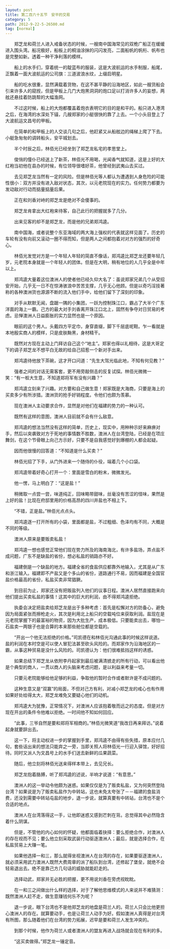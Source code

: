 ```yaml
---
layout: post
title: 第二百六十五节　安平的交易
category: 5
path: 2012-9-22-5-26500.md
tag: [normal]
---
```


　　郑芝龙和荷兰人进入戒备状态的时候，一艘南中国海常见的双桅广船正在缓缓进入围头湾。船况极好，船板上的桐油涂抹的闪闪发亮，二面船帆的帆桁、帆布也是完整如新。透着一种干净利落的模样。

　　船上的水手们，穿着统一的靛蓝布的服装，这是大波航运的水手制服，船尾，正飘着一面大波航运的公司旗：三道波浪水纹，上缀启明星。

　　船的吃水很重，显然满载着货物，在这不甚平静的沿海地区，如此一艘货船会引来许多人的窥觊，但是甲板上几门大炮黑洞洞的炮口足以打消许多人的妄想，两舷还悬挂着防跳帮的大幅渔网。

　　不过这时候，船上的大炮都覆盖着炮衣表明它的目的是和平的。船只进入港湾之后，在海湾的水深处下锚，几艘郑家的小艇很快的靠了上去。一个小头目登上了大波航运文昌号的甲板。

　　在简单的和甲板上的人交谈几句之后，他赶紧又从船舷边的绳梯上爬了下去。小艇急匆匆的调转船头，安平城划去。

　　半个时辰之后，林佰光已经坐到了郑芝龙私宅的孝思堂上。

　　俊俏的僮仆已经送上了新茶，林佰光不用喝，光闻香气就知道，这是上好的大红袍当初他在县办的时候，有位领导很嗜好茶，他曾经到武夷山去买过。

　　去见郑芝龙当然有一定的风险。但是林佰光等人都认为遭遇到人身危险的可能性很小：双方并没有进入敌对状态，其次，以元老院现在的实力。任何势力都要为发动敌对行动而掂量掂量后果。

　　正在和刘香对峙的郑芝龙是绝对不会傻事的。

　　郑芝龙肯拿出大红袍来待客，自己此行的把握就多了几分。

　　出来见客的却不是郑芝龙，而是他的兄弟郑鸿逵。

　　南中国海，或者说整个东亚海域的两大海上强权的代表就这样见面了。历史的车轮有没有向前又滚动一圈不得而知，但是两人之间都抱着对对方的强烈的好奇心。

　　林佰光发觉对方是一个年轻人年轻的简直不像话，郑鸿逵比郑芝龙还要年轻几岁，元老院本身就是一个年轻人的团体。但是在大明，稍有地位的人几乎全是中年以上。

　　郑鸿逵大量着这位澳洲人的使者他已经久仰大名了：虽说郑家兄弟几个从受招安开始，几乎无一日不在惊涛骇浪中苦苦支撑，几乎无心他顾。但是以奇巧淫技著称的各种澳洲货也源源不断的流入他们手中，给他们留下了深刻的印象。

　　对手从默默无闻，盘踞一隅的小集团，一跃为控制珠江口，霸占了大半个广东洋面的海上一霸。己方的最大对手刘香离开珠江口北上，固然有争夺对日贸易的考虑。忌惮澳洲人日益膨胀的实力显然也是一个原因。

　　眼前的这个男人。头戴四方平定巾，身穿直缀，脚下千层底呢鞋。乍一看就是本地殷实商人的模样，只是皮肤黝黑，身材精干。

　　既然对方现在主动上门拜访自己这个“地主”。郑家也得以礼相待，这是大哥定下的调子郑芝龙不想平白无故的给自己招惹一个新对手出来。

　　郑鸿逵待他放下茶碗，这才开口问道：“先生大驾光临此地，不知有何见教？”

　　强者之间的对话无需客套，更不用旁敲侧击的反复试探。林佰光微微一笑：“有一桩大生意，不知道郑将军有没有兴趣？”

　　郑鸿逵立刻来了兴趣。对方要和自己做生意！郑家既是大海商，只要是海上的买卖多少有所涉猎。澳洲货的抢手好销程度。令他们也颇为羡慕。

　　现在澳洲人主动要求合作，显然是对他们在福建的势力的一种认可。

　　既然有这样的意图，澳洲人目前就不会有什么敌意。

　　郑鸿逵的想法当然没有这样的简单，历史上，现实中，用种种示好来麻痹对手，然后以突袭致对方于死地的事情数不胜数，澳洲人在台湾登陆，已经是在项庄舞剑，在这个节骨眼上向己方示好，只要不是自我感觉好到爆棚的人都会起疑。

　　因而他很慢的回答道：“不知道是什么买卖？”

　　林佰光招了下手，从门外进来一个随侍的仆役，端着几个小口袋。

　　郑鸿逵带着好奇心打开一个：里面是雪白的粉末，微微发光。

　　他一愣，马上明白了：“这是盐！”

　　稍微取一点尝一尝，味道纯正，回味略带甜味，丝毫没有苦涩的怪味，果然是上好的盐！比现在府邸里用的价格高昂的四川井盐也不相上下。

　　“不错，正是盐。”林佰光点点头。

　　郑鸿逵逐一打开所有的小袋，里面都是盐，不过粗细、色泽均有不同，大概是不同的等级。

　　澳洲人原来是要贩卖私盐！

　　郑鸿逵一想也感觉正常他们现在势力所及的海南海北，有许多盐场，弄点盐不成问题，广东不是缺盐的省份，想必私盐的销路亦不好。

　　福建倒是一个缺盐的地方。福建全省的食盐供应都靠外地输入，尤其是从广东和浙江输入。福建即不产盐又是个多山的省份，道路通行不易，因而福建是全国官盐价格最高的省份，私盐买卖非常猖獗。

　　到目前为止，郑家还没有把贩盐列入他们的议事日程。澳洲人居然直接跑来向他们提出买卖私盐的事情！这其中的巨大的利润，由不得郑鸿逵拒绝。

　　执委会决定把盐卖给郑芝龙是出于多种考虑：首先是松懈对方的防备心，避免因为局面紧张而擦枪走火，其次是利用北上船只的空载吨位来获取利润。盐现在是元老院掌握下的最富裕的物资，因为大批生产，成本极低。只要能卖出去，哪怕一石盐卖一两银子也是合算的本来那些舱位都是空载的。

　　“开出一个他无法拒绝的价格。”司凯德在和林佰光沟通此事的时候这样说道。盐的利润在本时空是可以使人冒犯法甚至砍头风险的。而郑家作为沿海地区的一霸，从事这种贸易是没什么风险的。司凯德认为：他们很难抵挡这样的诱惑。

　　如果总结下郑芝龙从依附李丹起家到最后被满清掳走的所有行动，可以看出他是个典型的商人，一贯以商人的头脑来考虑问题，是以利益来考量一切。

　　只要元老院能够给他足够的利益，争取他的暂时合作或者默许是不成问题的。

　　这种生意又是“双赢”的局面，不但对己方有利，对减小郑芝龙的戒心也有作用如果好处给得太大，郑芝龙难免又要疑心他们的动机。

　　郑鸿逵大为犹豫，正常情况下，对澳洲人应该抱着敬而远之的态度。但是对方现在开出的条件令他难以拒绝。一时间他不知如何回应。

　　“此事，三爷自然是要和郑将军相商的。”林佰光微笑道“我改日再来拜访。”说着起身就要辞出去。

　　这一下，将主动权进一步的掌握到手里，郑鸿逵不由得有些失措，原本应付几句，套些话出来的想法只能弃之一旁，当即关照人将林佰光一行迎入驿馆，好好招待。同时又派人为文昌号上的水手们送去新鲜的瓜果蔬菜。

　　随后，他立刻将林佰光送来得样本带上，去见兄长。

　　郑芝龙抱着胳膊，听了郑鸿逵的述说，半响才说道：“有意思。”

　　澳洲人的这一举动令他颇为迷惑。如果仅仅是为了贩卖私盐，又为何突然登陆台湾？如果说是为了贩卖私盐作为中转站，这也未免太夸张了－－福建的食盐消费，还没到需要中转站屯盐的地步，退一步说，就算真要有中转站，台湾也不是个合适的地点。

　　澳洲人在台湾落得这一手，让他即迷惑又感到芒刺在背。总觉得其中必然隐含着什么阴谋。

　　但是，不管他的内心如何的怀疑，他都面临着抉择：要么拒绝合作，对澳洲人的存在视而不见；要么他立刻采取武装行动驱逐澳洲人；最后，就是选择合作，在私盐贸易上大赚一笔。

　　如果他选择一和三，那么就得坐视澳洲人在台湾的存在，如果要驱逐澳洲人，就必须采用武力澳洲人既然大费周章的派了船队到台湾，还修起了堡垒，就绝不会轻易退出去。绝不是靠己方几句话的威胁就能赶走的。

　　选择动武，郑家并无必胜的把握，更不用说刘香在旁虎视眈眈。

　　在一和三之间做出什么样的选择，对于了解他思维模式的人来说并不难猜测：既然澳洲人赶不走，做生意赚钱何乐不为呢？

　　退一步说，眼下台湾也不是他郑芝龙的地盘是荷兰人的。荷兰人只会比他更担心澳洲人的存在。就算要动手，也是让荷兰人动手为好。假如澳洲人真得是对台湾有所图，那么随着他们在台湾的势力拓展，迟早是要和荷兰人发生冲突的。

　　到那个时候，他作为荷兰人或者澳洲人的盟友再进入战场就会现在有利的多。

　　“这买卖做得。”郑芝龙一锤定音。